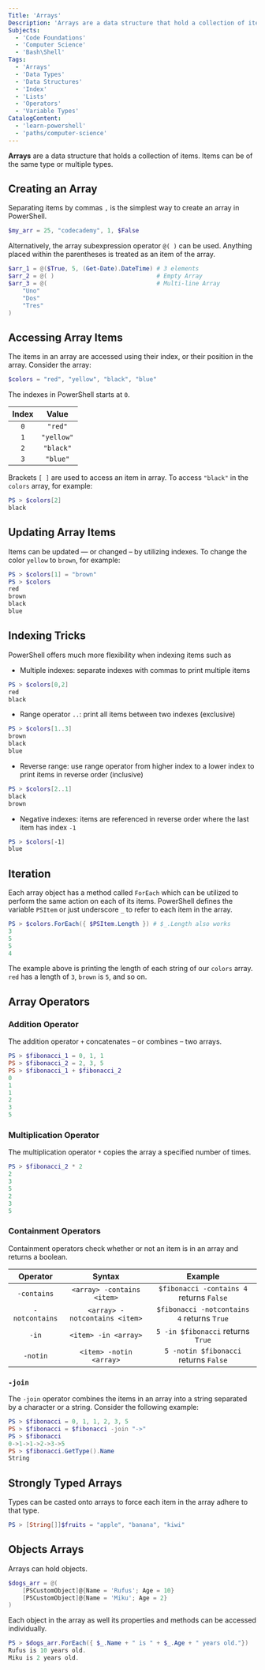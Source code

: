 ```yaml
---
Title: 'Arrays'
Description: 'Arrays are a data structure that hold a collection of items. PowerShell provides many ways to access, update, and manipulate array items.'
Subjects:
  - 'Code Foundations'
  - 'Computer Science'
  - 'Bash\Shell'
Tags:
  - 'Arrays'
  - 'Data Types'
  - 'Data Structures'
  - 'Index'
  - 'Lists'
  - 'Operators'
  - 'Variable Types'
CatalogContent:
  - 'learn-powershell'
  - 'paths/computer-science'
---
```


**Arrays** are a data structure that holds a collection of items. Items can be of the same type or multiple types.

## Creating an Array

Separating items by commas `,` is the simplest way to create an array in PowerShell.

```PowerShell
$my_arr = 25, "codecademy", 1, $False
```

Alternatively, the array subexpression operator `@( )` can be used. Anything placed within the parentheses is treated as an item of the array.

```PowerShell
$arr_1 = @($True, 5, (Get-Date).DateTime) # 3 elements
$arr_2 = @( )                             # Empty Array
$arr_3 = @(                               # Multi-line Array
    "Uno"
    "Dos"
    "Tres"
) 
```

## Accessing Array Items

The items in an array are accessed using their index, or their position in the array. Consider the array:

```PowerShell
$colors = "red", "yellow", "black", "blue"
```

The indexes in PowerShell starts at `0`.

|   Index   |       Value      |
| :-------: | :--------------: |
|    `0`    |    `"red"`       |
|    `1`    |    `"yellow"`    |
|    `2`    |    `"black"`     |
|    `3`    |    `"blue"`      |

Brackets `[ ]` are used to access an item in array. To access `"black"` in the `colors` array, for example:

```PowerShell
PS > $colors[2]
black
```

## Updating Array Items

Items can be updated — or changed – by utilizing indexes. To change the color `yellow` to `brown`, for example:

```PowerShell
PS > $colors[1] = "brown"
PS > $colors
red
brown
black
blue
```

## Indexing Tricks

PowerShell offers much more flexibility when indexing items such as
- Multiple indexes: separate indexes with commas to print multiple items

```PowerShell
PS > $colors[0,2]
red
black
```

- Range operator `..`: print all items between two indexes (exclusive)

```PowerShell
PS > $colors[1..3]
brown
black
blue
```

- Reverse range: use range operator from higher index to a lower index to print items in reverse order (inclusive)

```PowerShell
PS > $colors[2..1]
black
brown
```

- Negative indexes: items are referenced in reverse order where the last item has index `-1`

```PowerShell
PS > $colors[-1]
blue
```

## Iteration

Each array object has a method called `ForEach` which can be utilized to perform the same action on each of its items. PowerShell defines the variable `PSItem` or just underscore `_` to refer to each item in the array.

```PowerShell
PS > $colors.ForEach({ $PSItem.Length }) # $_.Length also works
3
5
5
4
```

The example above is printing the length of each string of our `colors` array. `red` has a length of `3`, `brown` is `5`, and so on.

## Array Operators

### Addition Operator

The addition operator `+` concatenates – or combines – two arrays.

```PowerShell
PS > $fibonacci_1 = 0, 1, 1
PS > $fibonacci_2 = 2, 3, 5
PS > $fibonacci_1 + $fibonacci_2
0
1
1
2
3
5
```

### Multiplication Operator

The multiplication operator `*` copies the array a specified number of times.

```PowerShell
PS > $fibonacci_2 * 2
2
3
5
2
3
5
```

### Containment Operators

Containment operators check whether or not an item is in an array and returns a boolean.

|      Operator      |                Syntax               |                     Example                    |
| :----------------: | :---------------------------------: | :--------------------------------------------: |
|   `-contains`      |    `<array> -contains <item>`       |   `$fibonacci -contains 4` returns `False`     |
|   `-notcontains`   |    `<array> -notcontains <item>`    |   `$fibonacci -notcontains 4` returns `True`   |
|   `-in`            |    `<item> -in <array>`             |   `5 -in $fibonacci` returns `True`            |
|   `-notin`         |    `<item> -notin <array>`          |   `5 -notin $fibonacci` returns `False`        |

### `-join`

The `-join` operator combines the items in an array into a string separated by a character or a string. Consider the following example:

```PowerShell
PS > $fibonacci = 0, 1, 1, 2, 3, 5
PS > $fibonacci = $fibonacci -join "->"
PS > $fibonacci
0->1->1->2->3->5
PS > $fibonacci.GetType().Name
String
```

## Strongly Typed Arrays

Types can be casted onto arrays to force each item in the array adhere to that type.

```PowerShell
PS > [String[]]$fruits = "apple", "banana", "kiwi"
```

## Objects Arrays

Arrays can hold objects.

```PowerShell
$dogs_arr = @(
    [PSCustomObject]@{Name = 'Rufus'; Age = 10}
    [PSCustomObject]@{Name = 'Miku'; Age = 2}
)
```

Each object in the array as well its properties and methods can be accessed individually.

```PowerShell
PS > $dogs_arr.ForEach({ $_.Name + " is " + $_.Age + " years old."})
Rufus is 10 years old.
Miku is 2 years old.
```
